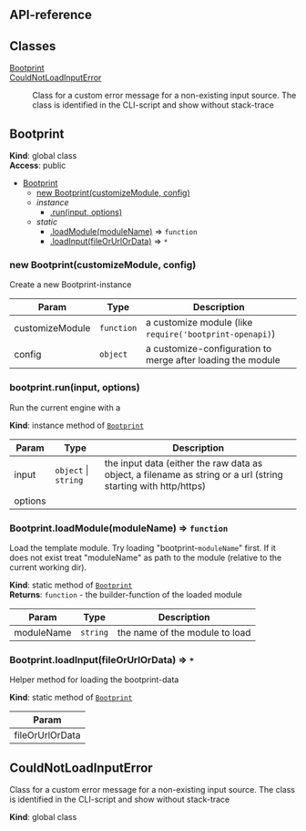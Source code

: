 ## API-reference

## Classes

<dl>
<dt><a href="#Bootprint">Bootprint</a></dt>
<dd></dd>
<dt><a href="#CouldNotLoadInputError">CouldNotLoadInputError</a></dt>
<dd><p>Class for a custom error message for a non-existing input source.
The class is identified in the CLI-script and show without stack-trace</p>
</dd>
</dl>

<a name="Bootprint"></a>

## Bootprint
**Kind**: global class  
**Access**: public  

* [Bootprint](#Bootprint)
    * [new Bootprint(customizeModule, config)](#new_Bootprint_new)
    * _instance_
        * [.run(input, options)](#Bootprint+run)
    * _static_
        * [.loadModule(moduleName)](#Bootprint.loadModule) ⇒ <code>function</code>
        * [.loadInput(fileOrUrlOrData)](#Bootprint.loadInput) ⇒ <code>\*</code>

<a name="new_Bootprint_new"></a>

### new Bootprint(customizeModule, config)
Create a new Bootprint-instance


| Param | Type | Description |
| --- | --- | --- |
| customizeModule | <code>function</code> | a customize module (like `require('bootprint-openapi)`) |
| config | <code>object</code> | a customize-configuration to merge after loading the module |

<a name="Bootprint+run"></a>

### bootprint.run(input, options)
Run the current engine with a

**Kind**: instance method of <code>[Bootprint](#Bootprint)</code>  

| Param | Type | Description |
| --- | --- | --- |
| input | <code>object</code> \| <code>string</code> | the input data (either the raw data as object, a filename as string or a url (string  starting with http/https) |
| options |  |  |

<a name="Bootprint.loadModule"></a>

### Bootprint.loadModule(moduleName) ⇒ <code>function</code>
Load the template module. Try loading "bootprint-`moduleName`" first. If it does not exist
treat "moduleName" as path to the module (relative to the current working dir).

**Kind**: static method of <code>[Bootprint](#Bootprint)</code>  
**Returns**: <code>function</code> - the builder-function of the loaded module  

| Param | Type | Description |
| --- | --- | --- |
| moduleName | <code>string</code> | the name of the module to load |

<a name="Bootprint.loadInput"></a>

### Bootprint.loadInput(fileOrUrlOrData) ⇒ <code>\*</code>
Helper method for loading the bootprint-data

**Kind**: static method of <code>[Bootprint](#Bootprint)</code>  

| Param |
| --- |
| fileOrUrlOrData | 

<a name="CouldNotLoadInputError"></a>

## CouldNotLoadInputError
Class for a custom error message for a non-existing input source.
The class is identified in the CLI-script and show without stack-trace

**Kind**: global class  

